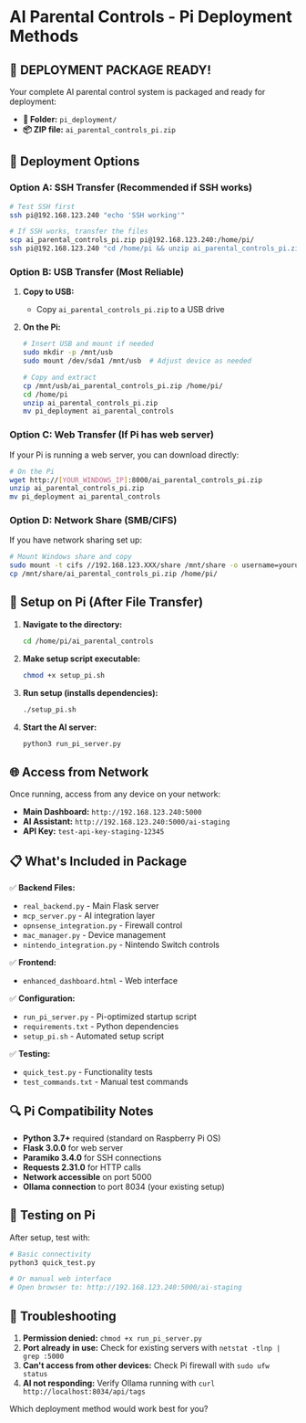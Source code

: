 # AI Parental Controls - Pi Deployment Methods

## 🎯 **DEPLOYMENT PACKAGE READY!**

Your complete AI parental control system is packaged and ready for deployment:
- **📁 Folder:** `pi_deployment/`
- **📦 ZIP file:** `ai_parental_controls_pi.zip`

## 🚀 **Deployment Options**

### **Option A: SSH Transfer (Recommended if SSH works)**
```bash
# Test SSH first
ssh pi@192.168.123.240 "echo 'SSH working'"

# If SSH works, transfer the files
scp ai_parental_controls_pi.zip pi@192.168.123.240:/home/pi/
ssh pi@192.168.123.240 "cd /home/pi && unzip ai_parental_controls_pi.zip && mv pi_deployment ai_parental_controls"
```

### **Option B: USB Transfer (Most Reliable)**
1. **Copy to USB:**
   - Copy `ai_parental_controls_pi.zip` to a USB drive
   
2. **On the Pi:**
   ```bash
   # Insert USB and mount if needed
   sudo mkdir -p /mnt/usb
   sudo mount /dev/sda1 /mnt/usb  # Adjust device as needed
   
   # Copy and extract
   cp /mnt/usb/ai_parental_controls_pi.zip /home/pi/
   cd /home/pi
   unzip ai_parental_controls_pi.zip
   mv pi_deployment ai_parental_controls
   ```

### **Option C: Web Transfer (If Pi has web server)**
If your Pi is running a web server, you can download directly:
```bash
# On the Pi
wget http://[YOUR_WINDOWS_IP]:8000/ai_parental_controls_pi.zip
unzip ai_parental_controls_pi.zip
mv pi_deployment ai_parental_controls
```

### **Option D: Network Share (SMB/CIFS)**
If you have network sharing set up:
```bash
# Mount Windows share and copy
sudo mount -t cifs //192.168.123.XXX/share /mnt/share -o username=yourusername
cp /mnt/share/ai_parental_controls_pi.zip /home/pi/
```

## 🔧 **Setup on Pi (After File Transfer)**

1. **Navigate to the directory:**
   ```bash
   cd /home/pi/ai_parental_controls
   ```

2. **Make setup script executable:**
   ```bash
   chmod +x setup_pi.sh
   ```

3. **Run setup (installs dependencies):**
   ```bash
   ./setup_pi.sh
   ```

4. **Start the AI server:**
   ```bash
   python3 run_pi_server.py
   ```

## 🌐 **Access from Network**

Once running, access from any device on your network:
- **Main Dashboard:** `http://192.168.123.240:5000`
- **AI Assistant:** `http://192.168.123.240:5000/ai-staging`
- **API Key:** `test-api-key-staging-12345`

## 📋 **What's Included in Package**

✅ **Backend Files:**
- `real_backend.py` - Main Flask server
- `mcp_server.py` - AI integration layer  
- `opnsense_integration.py` - Firewall control
- `mac_manager.py` - Device management
- `nintendo_integration.py` - Nintendo Switch controls

✅ **Frontend:**
- `enhanced_dashboard.html` - Web interface

✅ **Configuration:**
- `run_pi_server.py` - Pi-optimized startup script
- `requirements.txt` - Python dependencies
- `setup_pi.sh` - Automated setup script

✅ **Testing:**
- `quick_test.py` - Functionality tests
- `test_commands.txt` - Manual test commands

## 🔍 **Pi Compatibility Notes**

- **Python 3.7+** required (standard on Raspberry Pi OS)
- **Flask 3.0.0** for web server
- **Paramiko 3.4.0** for SSH connections
- **Requests 2.31.0** for HTTP calls
- **Network accessible** on port 5000
- **Ollama connection** to port 8034 (your existing setup)

## 🧪 **Testing on Pi**

After setup, test with:
```bash
# Basic connectivity
python3 quick_test.py

# Or manual web interface
# Open browser to: http://192.168.123.240:5000/ai-staging
```

## 🚨 **Troubleshooting**

1. **Permission denied:** `chmod +x run_pi_server.py`
2. **Port already in use:** Check for existing servers with `netstat -tlnp | grep :5000`
3. **Can't access from other devices:** Check Pi firewall with `sudo ufw status`
4. **AI not responding:** Verify Ollama running with `curl http://localhost:8034/api/tags`

Which deployment method would work best for you?
